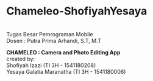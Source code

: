 # Chameleo-ShofiyahYesaya
<br>Tugas Besar Pemrograman Mobile
<br>Dosen : Putra Prima Arhandi, S.T, M.T </br>


<b>CHAMELEO : Camera and Photo Editing App</b> 
<br>created by:
<br>Shofiyah Izazi (TI 3H - 1541180208)
<br>Yesaya Galatia Maranatha (TI 3H - 1541180006)


